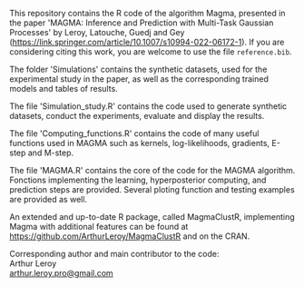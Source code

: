 This repository contains the R code of the algorithm Magma, presented in the paper 'MAGMA: Inference and Prediction with Multi-Task Gaussian Processes' by Leroy, Latouche, Guedj and Gey (https://link.springer.com/article/10.1007/s10994-022-06172-1). If you are considering citing this work, you are welcome to use the file `reference.bib`.

The folder 'Simulations' contains the synthetic datasets, used for the experimental study in the paper, as well as the corresponding trained models and tables of results.

The file 'Simulation_study.R' contains the code used to generate synthetic datasets, conduct the experiments, evaluate and display the results. 

The file 'Computing_functions.R' contains the code of many useful functions used in MAGMA such as kernels, log-likelihoods, gradients, E-step and M-step.

The file 'MAGMA.R' contains the core of the code for the MAGMA algorithm. Fonctions implementing the learning, hyperposterior computing, and prediction steps are provided.
Several ploting function and testing examples are provided as well. 

An extended and up-to-date R package, called MagmaClustR, implementing Magma with additional features can be found at https://github.com/ArthurLeroy/MagmaClustR and on the CRAN.

Corresponding author and main contributor to the code:  
Arthur Leroy  
arthur.leroy.pro@gmail.com